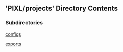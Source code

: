 ## 'PIXL/projects' Directory Contents

### Subdirectories

[configs](./configs/README.md)

[exports](./exports/README.md)

